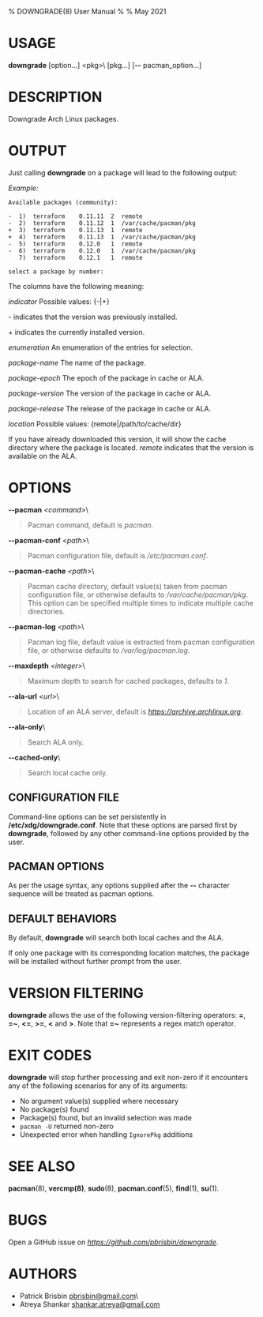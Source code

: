 % DOWNGRADE(8) User Manual
%
% May 2021

# USAGE

**downgrade** [option...] \<pkg>\ [pkg...] [**\--** pacman_option...]

# DESCRIPTION

Downgrade Arch Linux packages.

# OUTPUT

Just calling **downgrade** on a package will lead to the following output:

*Example:*

    Available packages (community):

    -  1)  terraform    0.11.11  2  remote
    -  2)  terraform    0.11.12  1  /var/cache/pacman/pkg
    +  3)  terraform    0.11.13  1  remote
    +  4)  terraform    0.11.13  1  /var/cache/pacman/pkg
    -  5)  terraform    0.12.0   1  remote
    -  6)  terraform    0.12.0   1  /var/cache/pacman/pkg
       7)  terraform    0.12.1   1  remote

    select a package by number:

The columns have the following meaning:

*indicator*
  Possible values: {-|+}

  \- indicates that the version was previously installed.

  \+ indicates the currently installed version.

*enumeration*
  An enumeration of the entries for selection.

*package-name*
  The name of the package.

*package-epoch*
  The epoch of the package in cache or ALA.

*package-version*
  The version of the package in cache or ALA.

*package-release*
  The release of the package in cache or ALA.

*location*
  Possible values: {remote|/path/to/cache/dir}

  If you have already downloaded this version, it will show the cache directory where the package is located. *remote* indicates that the version is available on the ALA.

# OPTIONS

**\--pacman** *\<command\>*\

> Pacman command, default is *pacman*.

**\--pacman-conf** *\<path\>*\

> Pacman configuration file, default is */etc/pacman.conf*.

**\--pacman-cache** *\<path\>*\

> Pacman cache directory, default value(s) taken from pacman configuration file, or otherwise defaults to */var/cache/pacman/pkg*. This option can be specified multiple times to indicate multiple cache directories.

**\--pacman-log** *\<path\>*\

> Pacman log file, default value is extracted from pacman configuration file, or otherwise defaults to */var/log/pacman.log*.

**\--maxdepth** *\<integer\>*\

> Maximum depth to search for cached packages, defaults to *1*.

**\--ala-url** *\<url\>*\
	
> Location of an ALA server, default is *https://archive.archlinux.org*.

**\--ala-only**\

> Search ALA only.

**\--cached-only**\

> Search local cache only.

## CONFIGURATION FILE

Command-line options can be set persistently in **/etc/xdg/downgrade.conf**. Note that these options are parsed first by **downgrade**, followed by any other command-line options provided by the user.

## PACMAN OPTIONS

As per the usage syntax, any options supplied after the **\--** character sequence will be treated as pacman options.

## DEFAULT BEHAVIORS

By default, **downgrade** will search both local caches and the ALA.

If only one package with its corresponding location matches, the package will be installed without further prompt from the user.

# VERSION FILTERING

**downgrade** allows the use of the following version-filtering operators: **=**, **=~**, **<=**, **>=**, **<** and **>**. Note that **=~** represents a regex match operator.

# EXIT CODES

**downgrade** will stop further processing and exit non-zero if it encounters any of
the following scenarios for any of its arguments:

- No argument value(s) supplied where necessary
- No package(s) found
- Package(s) found, but an invalid selection was made
- `pacman -U` returned non-zero
- Unexpected error when handling `IgnorePkg` additions

# SEE ALSO

**pacman**(8), **vercmp(8)**, **sudo**(8), **pacman.conf**(5), **find**(1), **su**(1).

# BUGS

Open a GitHub issue on *https://github.com/pbrisbin/downgrade*.

# AUTHORS

* Patrick Brisbin <pbrisbin@gmail.com>\
* Atreya Shankar <shankar.atreya@gmail.com>
